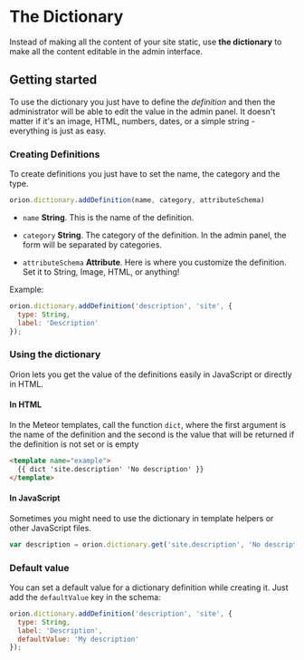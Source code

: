 # The Dictionary

Instead of making all the content of your site static, use
**the dictionary** to make all the content editable in the admin interface.

## Getting started

To use the dictionary you just have to define the *definition*
and then the administrator will be able to edit the value in the admin panel.
It doesn't matter if it's an image, HTML, numbers, dates, or a simple
string - everything is just as easy.

### Creating Definitions

To create definitions you just have to set the name, the category
and the type.

```js
orion.dictionary.addDefinition(name, category, attributeSchema)
```

- ```name``` **String**. This is the name of the definition.

- ```category``` **String**. The category of the definition.
In the admin panel, the form will be separated by categories.

- ```attributeSchema``` **Attribute**. Here is where you customize the
definition. Set it to String, Image, HTML, or anything!

Example:

```js
orion.dictionary.addDefinition('description', 'site', {
  type: String,
  label: 'Description'
});
```

### Using the dictionary

Orion lets you get the value of the definitions easily in JavaScript or
directly in HTML.

#### In HTML

In the Meteor templates, call the function `dict`, where the first
argument is the name of the definition and the second is the value that
will be returned if the definition is not set or is empty

```html
<template name="example">
  {{ dict 'site.description' 'No description' }}
</template>
```

#### In JavaScript

Sometimes you might need to use the dictionary in template helpers
or other JavaScript files.

```js
var description = orion.dictionary.get('site.description', 'No description');
```

### Default value

You can set a default value for a dictionary definition while creating it.
Just add the ```defaultValue``` key in the schema:

```js
orion.dictionary.addDefinition('description', 'site', {
  type: String,
  label: 'Description',
  defaultValue: 'My description'
});
```
